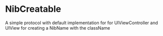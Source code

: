 # NibCreatable
A simple protocol with default implementation for for UIViewController and UIView for creating a NibName with the className
